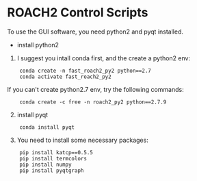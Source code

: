 # ROACH2 Control Scripts
To use the GUI software, you need python2 and pyqt installed.
* install python2
1. I suggest you intall conda first, and the create a python2 env:
```
	conda create -n fast_roach2_py2 python==2.7
	conda activate fast_roach2_py2
```
   If you can't create python2.7 env, try the following commands:
```
	conda create -c free -n roach2_py2 python==2.7.9
```
2. install pyqt
```
	conda install pyqt
```
3. You need to install some necessary packages:
```
	pip install katcp==0.5.5
	pip install termcolors
	pip install numpy
	pip install pyqtgraph
```


